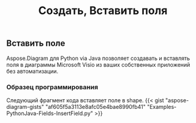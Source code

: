 ﻿---
title: Создать, Вставить поля
type: docs
weight: 10
url: /ru/python-java/create-insert-fields/
description: Как создавать, вставлять поля с помощью Java Diagram API.
---
## **Вставить поле**
 Aspose.Diagram для Python via Java позволяет создавать и вставлять поля в диаграммы Microsoft Visio из ваших собственных приложений без автоматизации.

### **Образец программирования**
Следующий фрагмент кода вставляет поле в shape.
{{< gist "aspose-diagram-gists" "af605f5a3113e8afc05e4bae8990fb41" "Examples-PythonJava-Fields-InsertField.py" >}}

